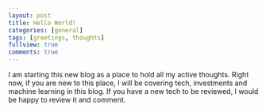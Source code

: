 ```yaml
---
layout: post
title: Hello World!
categories: [general]
tags: [greetings, thoughts]
fullview: true
comments: true
---
```

I am starting this new blog as a place to hold all my active thoughts. Right now, if you are new to this place, I will be covering tech, investments and machine learning in this blog. 
If you have a new tech to be reviewed, I would be happy to review it and comment.
